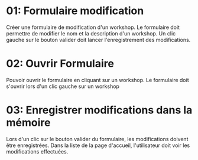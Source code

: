 # 01: Formulaire modification
Créer une formulaire de modification d'un workshop.
Le formulaire doit permettre de modifier le nom et la description d'un workshop.
Un clic gauche sur le bouton valider doit lancer l'enregistrement des modifications.

# 02: Ouvrir Formulaire
Pouvoir ouvrir le formulaire en cliquant sur un workshop. 
Le formulaire doit s'ouvrir lors d'un clic gauche sur un workshop

# 03: Enregistrer modifications dans la mémoire
Lors d'un clic sur le bouton valider du formulaire, les modifications doivent être enregistrées.
Dans la liste de la page d'accueil, l'utilisateur doit voir les modifications effectuées.

